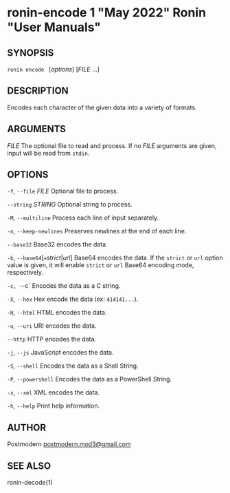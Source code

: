 # ronin-encode 1 "May 2022" Ronin "User Manuals"

## SYNOPSIS

`ronin encode ` [*options*] [*FILE* ...]

## DESCRIPTION

Encodes each character of the given data into a variety of formats.

## ARGUMENTS

*FILE*
  The optional file to read and process. If no *FILE* arguments are given,
  input will be read from `stdin`.

## OPTIONS

`-f`, `--file` *FILE*
  Optional file to process.

`--string` *STRING*
  Optional string to process.

`-M`, `--multiline`
  Process each line of input separately.

`-n`, `--keep-newlines`
  Preserves newlines at the end of each line.

`--base32`
  Base32 encodes the data.

`-b`, `--base64`[`=`*strict*\|*url*]
  Base64 encodes the data. If the `strict` or `url` option value is given,
  it will enable `strict` or `url` Base64 encoding mode, respectively.

`-c, `--c`
  Encodes the data as a C string.

`-X`, `--hex`
  Hex encode the data (ex: `414141...`).

`-H`, `--html`
  HTML encodes the data.

`-u`, `--uri`
  URI encodes the data.

`--http`
  HTTP encodes the data.

`-j`, `--js`
  JavaScript encodes the data.

`-S`, `--shell`
  Encodes the data as a Shell String.

`-P`, `--powershell`
  Encodes the data as a PowerShell String.

`-x`, `--xml`
  XML encodes the data.

`-h`, `--help`
  Print help information.

## AUTHOR

Postmodern <postmodern.mod3@gmail.com>

## SEE ALSO

ronin-decode(1)

